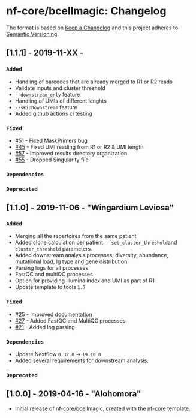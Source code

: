 # nf-core/bcellmagic: Changelog

The format is based on [Keep a Changelog](http://keepachangelog.com/en/1.0.0/)
and this project adheres to [Semantic Versioning](http://semver.org/spec/v2.0.0.html).

## [1.1.1] - 2019-11-XX -

### `Added`

* Handling of barcodes that are already merged to R1 or R2 reads
* Validate inputs and cluster threshold
* `--downstream_only` feature
* Handling of UMIs of different lenghts
* `--skipDownstream` feature
* Added github actions ci testing

### `Fixed`

* [#51](https://github.com/nf-core/bcellmagic/issues/51) - Fixed MaskPrimers bug
* [#45](https://github.com/nf-core/bcellmagic/issues/45) - Fixed UMI reading from R1 or R2 & UMI length
* [#57](https://github.com/nf-core/bcellmagic/issues/57) - Improved results directory organization
* [#55](https://github.com/nf-core/bcellmagic/issues/55) - Dropped Singularity file

### `Dependencies`

### `Deprecated`


## [1.1.0] - 2019-11-06 - "Wingardium Leviosa"

### `Added`

* Merging all the repertoires from the same patient
* Added clone calculation per patient: `--set_cluster_threshold`and `cluster_threshold` parameters.
* Added downstream analysis processes: diversity, abundance, mutational load, Ig type and gene distribution
* Parsing logs for all processes
* FastQC and multiQC processes
* Option for providing Illumina index and UMI as part of R1
* Update template to tools `1.7`

### `Fixed`

* [#25](https://github.com/nf-core/bcellmagic/issues/25) - Improved documentation
* [#27](https://github.com/nf-core/bcellmagic/issues/27) - Added FastQC and MultiQC processes
* [#21](https://github.com/nf-core/bcellmagic/issues/21) - Added log parsing

### `Dependencies`

* Update Nextflow `0.32.0` -> `19.10.0`
* Added several requirements for downstream analysis.

### `Deprecated`

## [1.0.0] - 2019-04-16 - "Alohomora"

* Initial release of nf-core/bcellmagic, created with the [nf-core](http://nf-co.re/) template.
